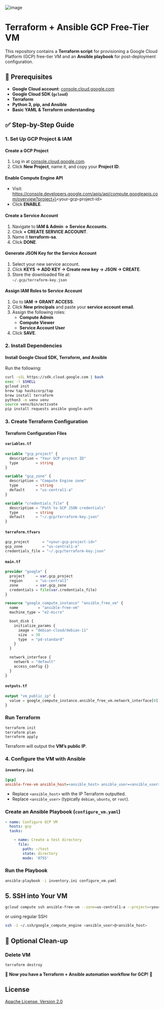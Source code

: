 ![image](https://github.com/mytechnotalent/ansible-gcp-free-tier-vm/blob/main/terraform-ansible-gcp-free-tier-vm.png?raw=true)

# Terraform + Ansible GCP Free-Tier VM

This repository contains a **Terraform script** for provisioning a Google Cloud Platform (GCP) free-tier VM and an **Ansible playbook** for post-deployment configuration.

## 📌 Prerequisites

- **Google Cloud account**: [console.cloud.google.com](https://console.cloud.google.com)
- **Google Cloud SDK (`gcloud`)**
- **Terraform**
- **Python 3, pip, and Ansible**
- **Basic YAML & Terraform understanding**

## ✅ Step-by-Step Guide

### 1. Set Up GCP Project & IAM

#### **Create a GCP Project**
1. Log in at [console.cloud.google.com](https://console.cloud.google.com).
2. Click **New Project**, name it, and copy your **Project ID**.

#### **Enable Compute Engine API**
- Visit:  
  https://console.developers.google.com/apis/api/compute.googleapis.com/overview?project=\<your-gcp-project-id\>  
- Click **ENABLE**.

#### **Create a Service Account**
1. Navigate to **IAM & Admin → Service Accounts**.
2. Click **+ CREATE SERVICE ACCOUNT**.
3. Name it **terraform-sa**.
4. Click **DONE**.

#### **Generate JSON Key for the Service Account**
1. Select your new service account.
2. Click **KEYS → ADD KEY → Create new key → JSON → CREATE**.
3. Store the downloaded file at:  
   `~/.gcp/terraform-key.json`

#### **Assign IAM Roles to Service Account**
1. Go to **IAM → GRANT ACCESS**.
2. Click **New principals** and paste your **service account email**.
3. Assign the following roles:
   - **Compute Admin**
   - **Compute Viewer**
   - **Service Account User**
4. Click **SAVE**.

### 2. Install Dependencies

#### **Install Google Cloud SDK, Terraform, and Ansible**
Run the following:
```bash
curl -sSL https://sdk.cloud.google.com | bash  
exec -l $SHELL  
gcloud init  
brew tap hashicorp/tap  
brew install terraform  
python3 -m venv venv  
source venv/bin/activate  
pip install requests ansible google-auth  
```

### 3. Create Terraform Configuration

#### **Terraform Configuration Files**

#### **`variables.tf`**
```tf
variable "gcp_project" {  
  description = "Your GCP project ID"  
  type        = string  
}

variable "gcp_zone" {  
  description = "Compute Engine zone"  
  type        = string  
  default     = "us-central1-a"  
}  

variable "credentials_file" {  
  description = "Path to GCP JSON credentials"  
  type        = string  
  default     = "~/.gcp/terraform-key.json"  
}  
```

#### **`terraform.tfvars`**
```tf
gcp_project      = "<your-gcp-project-id>"  
gcp_zone         = "us-central1-a"  
credentials_file = "~/.gcp/terraform-key.json"  
```

#### **`main.tf`**
```tf
provider "google" {  
  project     = var.gcp_project  
  region      = "us-central1"  
  zone        = var.gcp_zone  
  credentials = file(var.credentials_file)  
}  

resource "google_compute_instance" "ansible_free_vm" {  
  name         = "ansible-free-vm"  
  machine_type = "e2-micro"  

  boot_disk {  
    initialize_params {  
      image = "debian-cloud/debian-11"  
      size  = 30  
      type  = "pd-standard"  
    }  
  }  

  network_interface {  
    network = "default"  
    access_config {}  
  }  
}  
```

#### **`outputs.tf`**
```tf
output "vm_public_ip" {  
  value = google_compute_instance.ansible_free_vm.network_interface[0].access_config[0].nat_ip  
}  
```

### **Run Terraform**
```bash
terraform init  
terraform plan  
terraform apply  
```

Terraform will output the **VM’s public IP**.

### 4. Configure the VM with Ansible

#### **`inventory.ini`**
```ini
[gcp]  
ansible-free-vm ansible_host=<ansible_host> ansible_user=<ansible_user> ansible_ssh_private_key_file=~/.ssh/google_compute_engine
```

- Replace `<ansible_host>` with the IP Terraform outputted.  
- Replace `<ansible_user>` (typically `debian`, `ubuntu`, or `root`).  

### **Create an Ansible Playbook (`configure_vm.yaml`)**
```yaml
- name: Configure GCP VM  
  hosts: gcp  
  tasks:  

    - name: Create a test directory  
      file:  
        path: ~/test  
        state: directory  
        mode: '0755'  
```

### **Run the Playbook**
```bash
ansible-playbook -i inventory.ini configure_vm.yaml  
```

## 5. SSH into Your VM
```bash
gcloud compute ssh ansible-free-vm --zone=us-central1-a --project=<your-gcp-project-id>  
```

or using regular SSH:  

```bash
ssh -i ~/.ssh/google_compute_engine <ansible_user>@<ansible_host>  
```

## 🎯 Optional Clean-up

### **Delete VM**
```bash
terraform destroy  
```

🎉 **Now you have a Terraform + Ansible automation workflow for GCP!** 🚀

## License
[Apache License, Version 2.0](https://www.apache.org/licenses/LICENSE-2.0)
